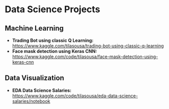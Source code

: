 # Data Science Projects
## Machine Learning
- **Trading Bot using classic Q Learning:** https://www.kaggle.com/tilasousa/trading-bot-using-classic-q-learning
- **Face mask detection using Keras CNN:** https://www.kaggle.com/code/tilasousa/face-mask-detection-using-keras-cnn
## Data Visualization
- **EDA Data Science Salaries:** https://www.kaggle.com/code/tilasousa/eda-data-science-salaries/notebook
